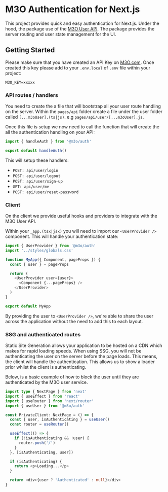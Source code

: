 # M3O Authentication for Next.js

This project provides quick and easy authentication for Next.js. Under the hood, the package use of the [M3O User API](https://m3o.com/user). The package provides the server routing and user state management for the UI.

## Getting Started

Please make sure that you have created an API Key on [M3O.com](https://m3o.com). Once created this key please add to your `.env.local` of `.env` file within your project:

`M3O_KEY=xxxxx`

### API routes / handlers

You need to create the a file that will bootstrap all your user route handling on the server. Within the `pages/api` folder create a file under the user folder called `[...m3oUser].(ts|js)`. e.g `pages/api/user/[...m3oUser].js`.

Once this file is setup we now need to call the function that will create the all the authentication handling on your API:

```javascript
import { handleAuth } from '@m3o/auth'

export default handleAuth()
```

This will setup these handlers:

- `POST: api/user/login`
- `POST: api/user/logout`
- `POST: api/user/sign-up`
- `GET: api/user/me`
- `POST: api/user/reset-password`

### Client

On the client we provide useful hooks and providers to integrate with the M3O User API.

Within your `_app.(tsx|jsx)` you will need to import our `<UserProvider />` component. This will handle your authentication state:

```typescript
import { UserProvider } from '@m3o/auth'
import '../styles/globals.css'

function MyApp({ Component, pageProps }) {
  const { user } = pageProps

  return (
    <UserProvider user={user}>
      <Component {...pageProps} />
    </UserProvider>
  )
}

export default MyApp
```

By providing the user to `<UserProvider />`, we're able to share the user across the application without the need to add this to each layout.

### SSG and authenticated routes

Static Site Generation allows your application to be hosted on a CDN which makes for rapid loading speeds. When using SSG, you will not be authenticating the user on the server before the page loads. This means, the client will handle the authentication. This allows us to show a loader prior whilst the client is authenticating.

Below, is a basic example of how to block the user until they are authenticated by the M3O user service.

```typescript
import type { NextPage } from 'next'
import { useEffect } from 'react'
import { useRouter } from 'next/router'
import { useUser } from '@m3o/auth'

const PrivateClient: NextPage = () => {
  const { user, isAuthenticating } = useUser()
  const router = useRouter()

  useEffect(() => {
    if (!isAuthenticating && !user) {
      router.push('/')
    }
  }, [isAuthenticating, user])

  if (isAuthenticating) {
    return <p>Loading...</p>
  }

  return <div>{user ? 'Authenticated' : null}</div>
}
```
